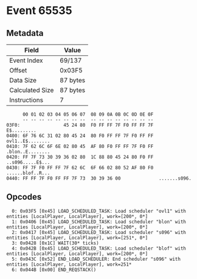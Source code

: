 # Event 65535

## Metadata

| Field           | Value    |
|-----------------|----------|
| Event Index     | 69/137   |
| Offset          | 0x03F5   |
| Data Size       | 87 bytes |
| Calculated Size | 87 bytes |
| Instructions    | 7        |

```
      00 01 02 03 04 05 06 07  08 09 0A 0B 0C 0D 0E 0F
      -- -- -- -- -- -- -- --  -- -- -- -- -- -- -- --
03F0:                45 24 80  F0 FF FF 7F F0 FF FF 7F       E$.........
0400: 6F 76 6C 31 02 80 45 24  80 F0 FF FF 7F F0 FF FF  ovl1..E$........
0410: 7F 62 6C 6F 6E 02 80 45  AF 80 F0 FF FF 7F F0 FF  .blon..E........
0420: FF 7F 73 30 39 36 02 80  1C 88 80 45 24 80 F0 FF  ..s096.....E$...
0430: FF 7F F0 FF FF 7F 62 6C  6F 66 02 80 52 AF 80 F0  ......blof..R...
0440: FF FF 7F F0 FF FF 7F 73  30 39 36 00              .......s096.    
```

## Opcodes

```
  0: 0x03F5 [0x45] LOAD_SCHEDULED_TASK: Load scheduler "ovl1" with entities [LocalPlayer, LocalPlayer], work=[200*, 0*]
  1: 0x0406 [0x45] LOAD_SCHEDULED_TASK: Load scheduler "blon" with entities [LocalPlayer, LocalPlayer], work=[200*, 0*]
  2: 0x0417 [0x45] LOAD_SCHEDULED_TASK: Load scheduler "s096" with entities [LocalPlayer, LocalPlayer], work=[251*, 0*]
  3: 0x0428 [0x1C] WAIT(30* ticks)
  4: 0x042B [0x45] LOAD_SCHEDULED_TASK: Load scheduler "blof" with entities [LocalPlayer, LocalPlayer], work=[200*, 0*]
  5: 0x043C [0x52] END_LOAD_SCHEDULER: End scheduler "s096" with entities [LocalPlayer, LocalPlayer], work=251*
  6: 0x044B [0x00] END_REQSTACK()
```
